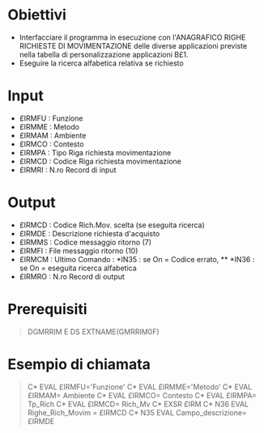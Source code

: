 # Obiettivi
-  Interfacciare il programma in esecuzione con l'ANAGRAFICO RIGHE RICHIESTE DI MOVIMENTAZIONE delle diverse applicazioni previste nella tabella di personalizzazione applicazioni B£1.
-  Eseguire la ricerca alfabetica relativa se richiesto

# Input
-  £IRMFU :  Funzione
-  £IRMME :  Metodo
-  £IRMAM :  Ambiente
-  £IRMCO :  Contesto
-  £IRMPA :  Tipo Riga richiesta movimentazione
-  £IRMCD :  Codice Riga richiesta movimentazione
-  £IRMRI :  N.ro Record di input

# Output
-  £IRMCD :  Codice Rich.Mov. scelta (se eseguita ricerca)
-  £IRMDE :  Descrizione richiesta d'acquisto
-  £IRMMS :  Codice messaggio ritorno (7)
-  £IRMFI :  File   messaggio ritorno (10)
-  £IRMCM :  Ultimo Comando :  \*IN35  :  se On = Codice errato, \*\* \*IN36  :  se On = eseguita ricerca alfabetica
-  £IRMRO :  N.ro Record di output

# Prerequisiti
>DGMRRIM         E DS                  EXTNAME(GMRRIM0F)

# Esempio di chiamata
>C\*                  EVAL      £IRMFU='Funzione'
C\*                  EVAL      £IRMME='Metodo'
C\*                  EVAL      £IRMAM= Ambiente
C\*                  EVAL      £IRMCO= Contesto
C\*                  EVAL      £IRMPA= Tp_Rich
C\*                  EVAL      £IRMCD= Rich_Mv
C\*                  EXSR      £IRM
C\* N36              EVAL      Righe_Rich_Movim = £IRMCD
C\* N35              EVAL      Campo_descrizione= £IRMDE


